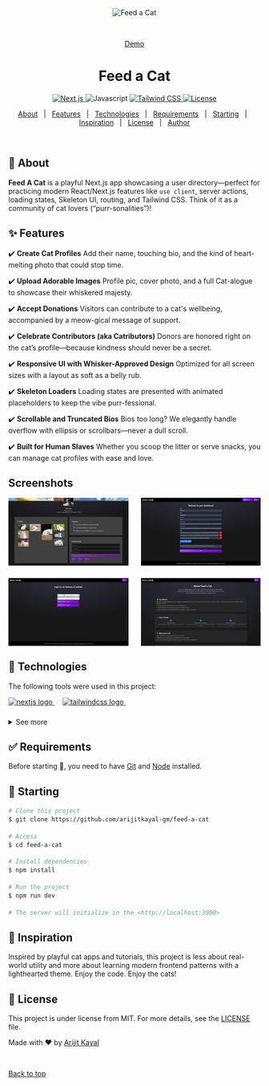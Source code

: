 <div align="center" id="top"> 
  <img src="./assets/fac-gif.gif" alt="Feed a Cat" />

  &#xa0;

  <a href="https://feed-a-cat.vercel.app">Demo</a>
</div>

<h1 align="center">Feed a Cat</h1>

<p align="center">

  <a href="https://nextjs.org/" target="_blank">
    <img alt="Next.js" src="https://img.shields.io/badge/Next.js-15-black?logo=next.js">
  </a>

  <img alt="Javascript" src="https://img.shields.io/github/languages/top/arijitkayal-gm/feed-a-cat?color=blue">

  <a href="https://tailwindcss.com/" target="_blank">
    <img alt="Tailwind CSS" src="https://img.shields.io/badge/Tailwind_CSS-38B2AC?logo=tailwind-css&logoColor=white">
  </a>

  <a href="https://github.com/arijitkayal-gm/feed-a-cat/blob/main/LICENSE.md" target="_blank">
    <img alt="License" src="https://img.shields.io/github/license/arijitkayal-gm/feed-a-cat?color=yellow">
  </a>

  <!-- <img alt="Github issues" src="https://img.shields.io/github/issues/arijitkayal-gm/feed-a-cat?color=56BEB8" /> -->

  <!-- <img alt="Github forks" src="https://img.shields.io/github/forks/arijitkayal-gm/feed-a-cat?color=56BEB8" /> -->

  <!-- <img alt="Github stars" src="https://img.shields.io/github/stars/arijitkayal-gm/feed-a-cat?color=56BEB8" /> -->
</p>

<!-- Status -->

<!-- <h4 align="center"> 
	🚧  Feed a Cat 🚀 Under construction...  🚧
</h4> 

<hr> -->

<p align="center">
  <a href="#dart-about">About</a> &#xa0; | &#xa0; 
  <a href="#sparkles-features">Features</a> &#xa0; | &#xa0;
  <a href="#rocket-technologies">Technologies</a> &#xa0; | &#xa0;
  <a href="#white_check_mark-requirements">Requirements</a> &#xa0; | &#xa0;
  <a href="#checkered_flag-starting">Starting</a> &#xa0; | &#xa0;
  <a href="#thought_balloon-inspiration">Inspiration</a> &#xa0; | &#xa0;
  <a href="#memo-license">License</a> &#xa0; | &#xa0;
  <a href="https://github.com/arijitkayal-gm" target="_blank">Author</a>
</p>

<br>

## :dart: About ##

**Feed A Cat** is a playful Next.js app showcasing a user directory—perfect for practicing modern React/Next.js features like `use client`, server actions, loading states, Skeleton UI, routing, and Tailwind CSS. Think of it as a community of cat lovers (“purr-sonalities”)!

## :sparkles: Features ##

:heavy_check_mark: **Create Cat Profiles**
Add their name, touching bio, and the kind of heart-melting photo that could stop time.

:heavy_check_mark: **Upload Adorable Images**
Profile pic, cover photo, and a full Cat-alogue to showcase their whiskered majesty.

:heavy_check_mark: **Accept Donations**
Visitors can contribute to a cat's wellbeing, accompanied by a meow-gical message of support.

:heavy_check_mark: **Celebrate Contributors (aka Catributors)**
Donors are honored right on the cat’s profile—because kindness should never be a secret.

:heavy_check_mark: **Responsive UI with Whisker-Approved Design**
Optimized for all screen sizes with a layout as soft as a belly rub.

:heavy_check_mark: **Skeleton Loaders**
Loading states are presented with animated placeholders to keep the vibe purr-fessional.

:heavy_check_mark: **Scrollable and Truncated Bios**
Bios too long? We elegantly handle overflow with ellipsis or scrollbars—never a dull scroll.

:heavy_check_mark: **Built for Human Slaves**
Whether you scoop the litter or serve snacks, you can manage cat profiles with ease and love.

## Screenshots ##

<div style="display:grid;grid-template-columns: repeat(2, 1fr); gap: 25px; " >
  <img src="./assets/fac-prof.png" alt="" />
  <img src="./assets/fac-dash.png" alt="" />
  <img src="./assets/fac-login.png" alt="" />
  <img src="./assets/fac-about.png" alt="" />
</div>

## :rocket: Technologies ##

The following tools were used in this project:

<a href="https://nextjs.org">
  <img src="https://img.shields.io/badge/Next.js-000000?logo=nextdotjs&logoColor=white&style=for-the-badge" height="40" alt="nextjs logo"  />
</a> &#xa0; &#xa0;
<a href="https://tailwindcss.com">
  <img src="https://img.shields.io/badge/Tailwind CSS-06B6D4?logo=tailwindcss&logoColor=black&style=for-the-badge" height="40" alt="tailwindcss logo"  />
</a> &#xa0; &#xa0;

###

<details>
  <summary>See more</summary>

  ###

  * [Sonner](https://ui.shadcn.com/docs/components/sonner)
  * [bcryptjs](https://www.npmjs.com/package/bcryptjs)
  * [Mongoose](https://mongoosejs.com/)
  * [NextAuth.js](https://next-auth.js.org/)

</details>

## :white_check_mark: Requirements ##

Before starting :checkered_flag:, you need to have [Git](https://git-scm.com) and [Node](https://nodejs.org/en/) installed.

## :checkered_flag: Starting ##

```bash
# Clone this project
$ git clone https://github.com/arijitkayal-gm/feed-a-cat

# Access
$ cd feed-a-cat

# Install dependencies
$ npm install

# Run the project
$ npm run dev

# The server will initialize in the <http://localhost:3000>
```

## :thought_balloon: Inspiration ##

Inspired by playful cat apps and tutorials, this project is less about real-world utility and more about learning modern frontend patterns with a lighthearted theme. Enjoy the code. Enjoy the cats! 

## :memo: License ##

This project is under license from MIT. For more details, see the [LICENSE](LICENSE.md) file.


Made with :heart: by <a href="https://github.com/arijitkayal-gm" target="_blank">Arijit Kayal</a>

&#xa0;

<a href="#top">Back to top</a>
